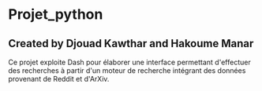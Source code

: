# Projet_python
## Created by Djouad Kawthar and Hakoume Manar

Ce projet exploite Dash pour élaborer une interface permettant d'effectuer des recherches à partir d'un moteur de recherche intégrant des données provenant de Reddit et d'ArXiv.

